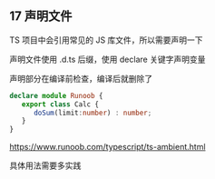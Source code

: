 ## 17 声明文件

TS 项目中会引用常见的 JS 库文件，所以需要声明一下

声明文件使用 .d.ts 后缀，使用 declare 关键字声明变量

声明部分在编译前检查，编译后就删除了

```ts
declare module Runoob { 
   export class Calc { 
      doSum(limit:number) : number; 
   }
}
```

https://www.runoob.com/typescript/ts-ambient.html

具体用法需要多实践
